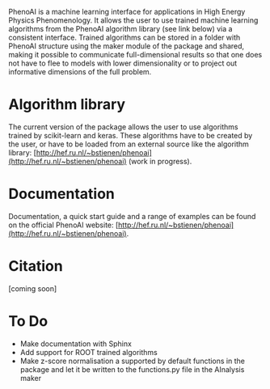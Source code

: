 PhenoAI is a machine learning interface for applications in High Energy Physics Phenomenology. It allows the user to use trained machine learning algorithms from the PhenoAI algorithm library (see link below) via a consistent interface. Trained algorithms can be stored in a folder with PhenoAI structure using the maker module of the package and shared, making it possible to communicate full-dimensional results so that one does not have to flee to models with lower dimensionality or to project out informative dimensions of the full problem.

# Algorithm library

The current version of the package allows the user to use algorithms trained by scikit-learn and keras. These algorithms have to be created by the user, or have to be loaded from an external source like the algorithm library: [http://hef.ru.nl/~bstienen/phenoai](http://hef.ru.nl/~bstienen/phenoai) (work in progress).

# Documentation

Documentation, a quick start guide and a range of examples can be found on the official PhenoAI website: [http://hef.ru.nl/~bstienen/phenoai](http://hef.ru.nl/~bstienen/phenoai).

# Citation

[coming soon]

# To Do

- Make documentation with Sphinx
- Add support for ROOT trained algorithms
- Make z-score normalisation a supported by default functions in the package and let it be written to the functions.py file in the AInalysis maker